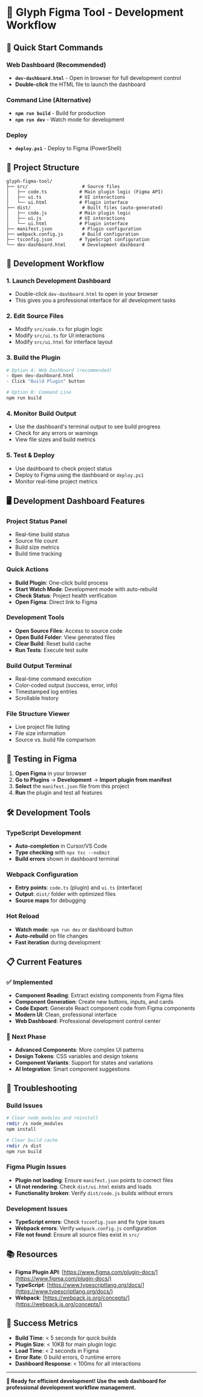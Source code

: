 # 🎨 Glyph Figma Tool - Development Workflow

## 🚀 Quick Start Commands

### Web Dashboard (Recommended)
- **`dev-dashboard.html`** - Open in browser for full development control
- **Double-click** the HTML file to launch the dashboard

### Command Line (Alternative)
- **`npm run build`** - Build for production
- **`npm run dev`** - Watch mode for development

### Deploy
- **`deploy.ps1`** - Deploy to Figma (PowerShell)

## 📁 Project Structure

```
glyph-figma-tool/
├── src/                    # Source files
│   ├── code.ts            # Main plugin logic (Figma API)
│   ├── ui.ts              # UI interactions
│   └── ui.html            # Plugin interface
├── dist/                   # Built files (auto-generated)
│   ├── code.js            # Main plugin logic
│   ├── ui.js              # UI interactions
│   └── ui.html            # Plugin interface
├── manifest.json           # Plugin configuration
├── webpack.config.js       # Build configuration
├── tsconfig.json          # TypeScript configuration
└── dev-dashboard.html      # Development dashboard
```

## 🔄 Development Workflow

### 1. **Launch Development Dashboard**
- Double-click `dev-dashboard.html` to open in your browser
- This gives you a professional interface for all development tasks

### 2. **Edit Source Files**
- Modify `src/code.ts` for plugin logic
- Modify `src/ui.ts` for UI interactions
- Modify `src/ui.html` for interface layout

### 3. **Build the Plugin**
```bash
# Option A: Web Dashboard (recommended)
- Open dev-dashboard.html
- Click "Build Plugin" button

# Option B: Command Line
npm run build
```

### 4. **Monitor Build Output**
- Use the dashboard's terminal output to see build progress
- Check for any errors or warnings
- View file sizes and build metrics

### 5. **Test & Deploy**
- Use dashboard to check project status
- Deploy to Figma using the dashboard or `deploy.ps1`
- Monitor real-time project metrics

## 🖥️ Development Dashboard Features

### **Project Status Panel**
- Real-time build status
- Source file count
- Build size metrics
- Build time tracking

### **Quick Actions**
- **Build Plugin**: One-click build process
- **Start Watch Mode**: Development mode with auto-rebuild
- **Check Status**: Project health verification
- **Open Figma**: Direct link to Figma

### **Development Tools**
- **Open Source Files**: Access to source code
- **Open Build Folder**: View generated files
- **Clear Build**: Reset build cache
- **Run Tests**: Execute test suite

### **Build Output Terminal**
- Real-time command execution
- Color-coded output (success, error, info)
- Timestamped log entries
- Scrollable history

### **File Structure Viewer**
- Live project file listing
- File size information
- Source vs. build file comparison

## 🧪 Testing in Figma

1. **Open Figma** in your browser
2. **Go to Plugins** → **Development** → **Import plugin from manifest**
3. **Select** the `manifest.json` file from this project
4. **Run** the plugin and test all features

## 🛠️ Development Tools

### TypeScript Development
- **Auto-completion** in Cursor/VS Code
- **Type checking** with `npx tsc --noEmit`
- **Build errors** shown in dashboard terminal

### Webpack Configuration
- **Entry points**: `code.ts` (plugin) and `ui.ts` (interface)
- **Output**: `dist/` folder with optimized files
- **Source maps** for debugging

### Hot Reload
- **Watch mode**: `npm run dev` or dashboard button
- **Auto-rebuild** on file changes
- **Fast iteration** during development

## 📋 Current Features

### ✅ Implemented
- **Component Reading**: Extract existing components from Figma files
- **Component Generation**: Create new buttons, inputs, and cards
- **Code Export**: Generate React component code from Figma components
- **Modern UI**: Clean, professional interface
- **Web Dashboard**: Professional development control center

### 🚧 Next Phase
- **Advanced Components**: More complex UI patterns
- **Design Tokens**: CSS variables and design tokens
- **Component Variants**: Support for states and variations
- **AI Integration**: Smart component suggestions

## 🔧 Troubleshooting

### Build Issues
```bash
# Clear node_modules and reinstall
rmdir /s node_modules
npm install

# Clear build cache
rmdir /s dist
npm run build
```

### Figma Plugin Issues
- **Plugin not loading**: Ensure `manifest.json` points to correct files
- **UI not rendering**: Check `dist/ui.html` exists and loads
- **Functionality broken**: Verify `dist/code.js` builds without errors

### Development Issues
- **TypeScript errors**: Check `tsconfig.json` and fix type issues
- **Webpack errors**: Verify `webpack.config.js` configuration
- **File not found**: Ensure all source files exist in `src/`

## 📚 Resources

- **Figma Plugin API**: [https://www.figma.com/plugin-docs/](https://www.figma.com/plugin-docs/)
- **TypeScript**: [https://www.typescriptlang.org/docs/](https://www.typescriptlang.org/docs/)
- **Webpack**: [https://webpack.js.org/concepts/](https://webpack.js.org/concepts/)

## 🎯 Success Metrics

- **Build Time**: < 5 seconds for quick builds
- **Plugin Size**: < 10KB for main plugin logic
- **Load Time**: < 2 seconds in Figma
- **Error Rate**: 0 build errors, 0 runtime errors
- **Dashboard Response**: < 100ms for all interactions

---

**🚀 Ready for efficient development! Use the web dashboard for professional development workflow management.**

